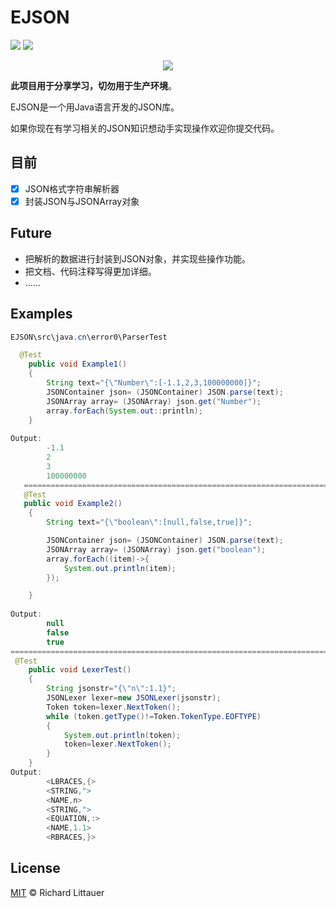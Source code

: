 # EJSON
 ![](https://img.shields.io/badge/language-Java-orange.svg)  ![](https://img.shields.io/badge/license-MIT-000000.svg)



<div align=center>
	<img src="https://s1.ax1x.com/2020/08/28/doKs5d.png" >
</div>


**此项目用于分享学习，切勿用于生产环境**。

EJSON是一个用Java语言开发的JSON库。

如果你现在有学习相关的JSON知识想动手实现操作欢迎你提交代码。

## 目前

- [x] JSON格式字符串解析器 
- [x] 封装JSON与JSONArray对象

## Future

- 把解析的数据进行封装到JSON对象，并实现些操作功能。
- 把文档、代码注释写得更加详细。
- ......

## Examples

```java
EJSON\src\java.cn\error0\ParserTest

  @Test
    public void Example1()
    {
        String text="{\"Number\":[-1.1,2,3,100000000]}";
        JSONContainer json= (JSONContainer) JSON.parse(text);
        JSONArray array= (JSONArray) json.get("Number");
        array.forEach(System.out::println);
    }
   
Output:   
        -1.1
        2
        3
        100000000
   ============================================================================================================
   @Test
   public void Example2()
    {
        String text="{\"boolean\":[null,false,true]}";

        JSONContainer json= (JSONContainer) JSON.parse(text);
        JSONArray array= (JSONArray) json.get("boolean");
        array.forEach((item)->{
            System.out.println(item);
        });

    }
    
Output:   
        null
        false
        true
============================================================================================================
 @Test
    public void LexerTest()
    {
        String jsonstr="{\"n\":1.1}";
        JSONLexer lexer=new JSONLexer(jsonstr);
        Token token=lexer.NextToken();
        while (token.getType()!=Token.TokenType.EOFTYPE)
        {
            System.out.println(token);
            token=lexer.NextToken();
        }
    }
Output:      
        <LBRACES,{>
        <STRING,">
        <NAME,n>
        <STRING,">
        <EQUATION,:>
        <NAME,1.1>
        <RBRACES,}>
```



## License

[MIT](https://github.com/RichardLitt/standard-readme/blob/master/LICENSE) © Richard Littauer
